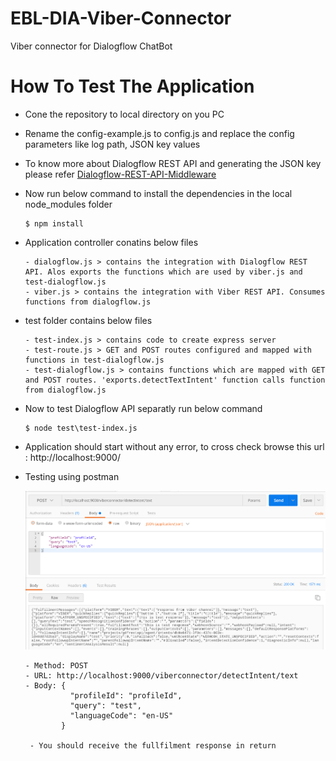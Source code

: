 # EBL-DIA-Viber-Connector
Viber connector for Dialogflow ChatBot

# How To Test The Application
- Cone the repository to local directory on you PC
- Rename the config-example.js to config.js and replace the config parameters like log path, JSON key values
- To know more about Dialogflow REST API and generating the JSON key please refer [Dialogflow-REST-API-Middleware](https://github.com/satishgunjal/Dialogflow-REST-API-Middleware.git)
- Now run below command to install the dependencies in the local node_modules folder
  ```
  $ npm install
  ```
- Application controller conatins below files
  ```
  - dialogflow.js > contains the integration with Dialogflow REST API. Alos exports the functions which are used by viber.js and test-dialogflow.js
  - viber.js > contains the integration with Viber REST API. Consumes functions from dialogflow.js
  ```

- test folder contains below files
  ```
  - test-index.js > contains code to create express server
  - test-route.js > GET and POST routes configured and mapped with functions in test-dialogflow.js
  - test-dialogflow.js > contains functions which are mapped with GET and POST routes. 'exports.detectTextIntent' function calls function from dialogflow.js
  ```
- Now to test Dialogflow API separatly run below command
  ```
  $ node test\test-index.js   
  ```
 - Application should start without any error, to cross check browse this url : http://localhost:9000/
 - Testing using postman
 
   <img src="images/Dialogflow-API-Testing-Postman.PNG" width="700">
  
    ```
    - Method: POST
    - URL: http://localhost:9000/viberconnector/detectIntent/text
    - Body: {
              "profileId": "profileId", 
              "query": "test",
              "languageCode": "en-US"
            }

     - You should receive the fullfilment response in return
    ```

